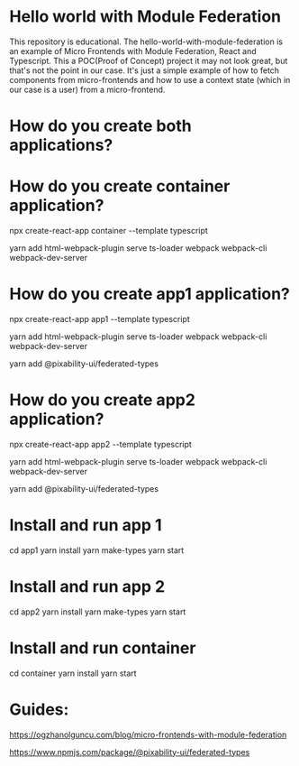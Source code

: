 # Hello world with Module Federation
This repository is educational. The hello-world-with-module-federation is an example of Micro Frontends with Module Federation, React and Typescript. This a POC(Proof of Concept) project it may not look great, but that's not the point in our case. It's just a simple example of how to fetch components from micro-frontends and how to use a context state (which in our case is a user) from a micro-frontend. 

# How do you create both applications?

# How do you create container application?

npx create-react-app container --template typescript

yarn add html-webpack-plugin serve ts-loader webpack webpack-cli webpack-dev-server

# How do you create app1 application?

npx create-react-app app1 --template typescript

yarn add html-webpack-plugin serve ts-loader webpack webpack-cli webpack-dev-server

yarn add @pixability-ui/federated-types

# How do you create app2 application?

npx create-react-app app2 --template typescript

yarn add html-webpack-plugin serve ts-loader webpack webpack-cli webpack-dev-server

yarn add @pixability-ui/federated-types

# Install and run app 1
cd app1
yarn install
yarn make-types
yarn start

# Install and run app 2
cd app2
yarn install
yarn make-types
yarn start

# Install and run container
cd container
yarn install
yarn start



# Guides: 

https://ogzhanolguncu.com/blog/micro-frontends-with-module-federation

https://www.npmjs.com/package/@pixability-ui/federated-types

